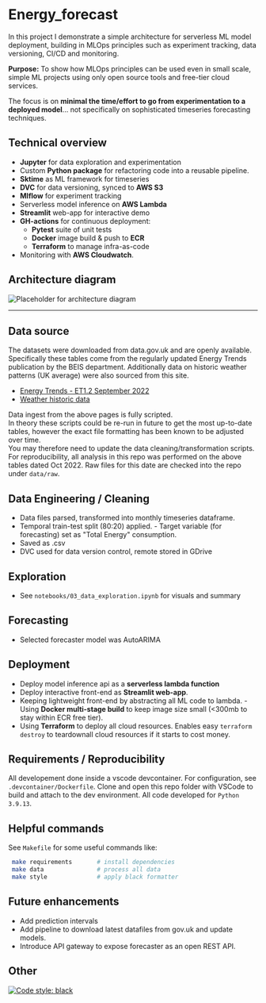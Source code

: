 # Energy_forecast 
  
In this project I demonstrate a simple architecture for serverless ML model deployment, building in MLOps principles such as experiment tracking, data versioning, CI/CD and monitoring.

**Purpose:** To show how MLOps principles can be used even in small scale, simple ML projects using only open source tools and free-tier cloud services.

The focus is on **minimal the time/effort to go from experimentation to a deployed model**... not specifically on sophisticated timeseries forecasting techniques.

## Technical overview

- **Jupyter** for data exploration and experimentation 
- Custom **Python package** for refactoring code into a reusable pipeline.
- **Sktime** as ML framework for timeseries
- **DVC** for data versioning, synced to **AWS S3**
- **Mlflow** for experiment tracking
- Serverless model inference on **AWS Lambda**
- **Streamlit** web-app for interactive demo
- **GH-actions** for continuous deployment:
  - **Pytest** suite of unit tests
  - **Docker** image build & push to **ECR**
  - **Terraform** to manage infra-as-code
- Monitoring with **AWS Cloudwatch**.

## Architecture diagram

![Placeholder for architecture diagram]()

--- 

## Data source 
   The datasets were downloaded from data.gov.uk and are openly available.
Specifically these tables come from the regularly updated Energy Trends publication by the BEIS department.
Additionally data on historic weather patterns (UK average) were also sourced from this site.

- [Energy Trends - ET1.2 September 2022](https://assets.publishing.service.gov.uk/government/uploads/system/uploads/attachment_data/file/1107641/ET_1.2_SEP_22.xlsx) 
- [Weather historic data](https://assets.publishing.service.gov.uk/government/uploads/system/uploads/attachment_data/file/1012964/Weather_ODS.ods) 
  
Data ingest from the above pages is fully scripted.  
In theory these scripts could be re-run in future to get the most up-to-date tables, however the exact file formatting has been known to be adjusted over time.  
You may therefore need to update the data cleaning/transformation scripts. 
 For reproducibility, all analysis in this repo was performed on the above tables dated Oct 2022.  Raw files for this date are checked into the repo under `data/raw`. 


## Data Engineering / Cleaning 
 - Data files parsed, transformed into monthly timeseries dataframe. 
- Temporal train-test split (80:20) applied.  - Target variable (for forecasting) set as "Total Energy" consumption. 
- Saved as .csv 
- DVC used for data version control, remote stored in GDrive 


## Exploration 
  
- See `notebooks/03_data_exploration.ipynb` for visuals and summary 


## Forecasting 

- Selected forecaster model was AutoARIMA


## Deployment 
  - Deploy model inference api as a **serverless lambda function**
- Deploy interactive front-end as **Streamlit web-app**. 
- Keeping lightweight front-end by abstracting all ML code to lambda. - Using **Docker multi-stage build** to keep image size small (<300mb to stay within ECR free tier). 
- Using **Terraform** to deploy all cloud resources.  Enables easy `terraform destroy` to teardownall cloud resources if it starts to cost money.

  
## Requirements / Reproducibility 
  
All developement done inside a vscode devcontainer. For configuration, see `.devcontainer/Dockerfile`.
Clone and open this repo folder with VSCode to build and attach to the dev environment.
All code developed for `Python 3.9.13`.


## Helpful commands
  
See `Makefile` for some useful commands like:  
  
```bash
 make requirements       # install dependencies 
 make data               # process all data 
 make style              # apply black formatter   
```


## Future enhancements

- Add prediction intervals
- Add pipeline to download latest datafiles from gov.uk and update models.
- Introduce API gateway to expose forecaster as an open REST API.


## Other

[![Code style: black](https://img.shields.io/badge/code%20style-black-000000.svg)](https://github.com/psf/black)
